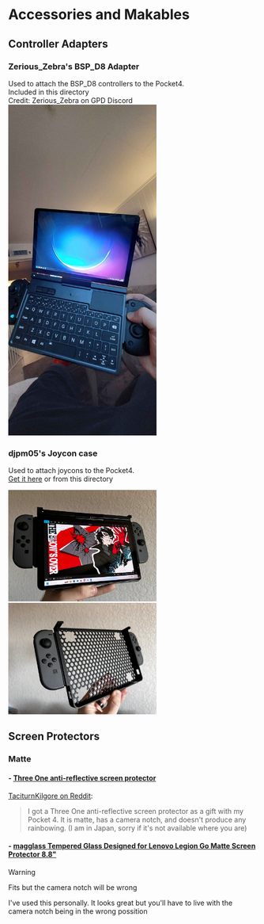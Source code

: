 # Accessories and Makables

## Controller Adapters

### Zerious_Zebra's BSP_D8 Adapter

Used to attach the BSP_D8 controllers to the Pocket4.  
Included in this directory
<br>
Credit: Zerious_Zebra on GPD Discord
<br>
<img src="Zerious_zebra's BSP-D8 adapter/V1/v1_action.jpg" width="300" />

### djpm05's Joycon case

Used to attach joycons to the Pocket4.  
[Get it here](https://makerworld.com/en/models/1153538-gpd-pocket-4-joycon-case#profileId-1158133) or from this directory   
<p float="left">
  <img src="photos/djpm05_joycon2.jpg" width="300" />
  <img src="photos/djpm05_joycon1.jpg" width="300" /> 
</p>

## Screen Protectors

### Matte

#### - [Three One anti-reflective screen protector](https://amzn.asia/d/bBDuFRD)
[TaciturnKilgore on Reddit](https://www.reddit.com/r/GPDPocket/comments/1ip4gm4/pocket_4_matte_screenprotector_available/):
> I got a Three One anti-reflective screen protector as a gift with my Pocket 4. 
It is matte, has a camera notch, and doesn't produce any rainbowing.
(I am in Japan, sorry if it's not available where you are)

#### - [magglass Tempered Glass Designed for Lenovo Legion Go Matte Screen Protector 8.8"](https://www.amazon.com/dp/B0CNV3ZS2V) 

> [!WARNING]
> Fits but the camera notch will be wrong

I've used this personally. It looks great but you'll have to live with the camera notch being in the wrong possition
